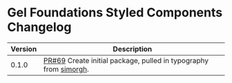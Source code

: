 # Gel Foundations Styled Components Changelog

| Version | Description |
|---------|-------------|
| 0.1.0   | [PR#69](https://github.com/BBC-News/psammead/pull/69) Create initial package, pulled in typography from [simorgh](https://github.com/BBC-News/simorgh). |
